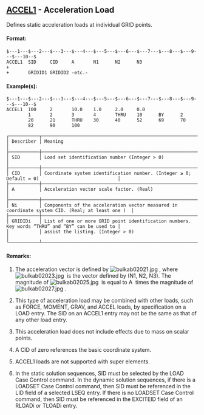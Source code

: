 ## [ACCEL1](https://nexus.hexagon.com/documentationcenter/bundle/MSC_Nastran_2022.4/page/Nastran_Combined_Book/qrg/bulkab/TOC.ACCEL1.xhtml) - Acceleration Load

Defines static acceleration loads at individual GRID points.

#### Format:

```nastran
$---1---$---2---$---3---$---4---$---5---$---6---$---7---$---8---$---9---$---10--$
ACCEL1  SID     CID     A       N1      N2      N3                      +       
+       GRIDID1 GRIDID2 -etc.-                                                  
```
#### Example(s):

```nastran
$---1---$---2---$---3---$---4---$---5---$---6---$---7---$---8---$---9---$---10--$
ACCEL1  100     2       10.0    1.0     2.0     0.0                             
        1       2       3       4       THRU    10      BY      2               
        20      21      THRU    30      40      52      69      70              
        82      90      100                                                     
```
```text
┌───────────┬─────────────────────────────────────────────────────────────────────────────────────────────────┐
│ Describer │ Meaning                                                                                         │
├───────────┼─────────────────────────────────────────────────────────────────────────────────────────────────┤
│ SID       │ Load set identification number (Integer > 0)                                                    │
├───────────┼─────────────────────────────────────────────────────────────────────────────────────────────────┤
│ CID       │ Coordinate system identification number. (Integer ≥ 0; Default = 0)                             │
├───────────┼─────────────────────────────────────────────────────────────────────────────────────────────────┤
│ A         │ Acceleration vector scale factor. (Real)                                                        │
├───────────┼─────────────────────────────────────────────────────────────────────────────────────────────────┤
│ Ni        │ Components of the acceleration vector measured in coordinate system CID. (Real; at least one )  │
├───────────┼─────────────────────────────────────────────────────────────────────────────────────────────────┤
│ GRIDIDi   │ List of one or more GRID point identification numbers. Key words “THRU” and “BY” can be used to │
│           │ assist the listing. (Integer > 0)                                                               │
└───────────┴─────────────────────────────────────────────────────────────────────────────────────────────────┘
```
#### Remarks:

1. The acceleration vector is defined by  ![bulkab02021.jpg](https://help-be.hexagonmi.com/bundle/MSC_Nastran_2022.4/page/Nastran_Combined_Book/qrg/bulkab/../../../assets/bulkab02021.jpg?_LANG=enus) , where  ![bulkab02023.jpg](https://help-be.hexagonmi.com/bundle/MSC_Nastran_2022.4/page/Nastran_Combined_Book/qrg/bulkab/../../../assets/bulkab02023.jpg?_LANG=enus)  is the vector defined by (N1, N2, N3). The magnitude of  ![bulkab02025.jpg](https://help-be.hexagonmi.com/bundle/MSC_Nastran_2022.4/page/Nastran_Combined_Book/qrg/bulkab/../../../assets/bulkab02025.jpg?_LANG=enus)  is equal to  A  times the magnitude of  ![bulkab02027.jpg](https://help-be.hexagonmi.com/bundle/MSC_Nastran_2022.4/page/Nastran_Combined_Book/qrg/bulkab/../../../assets/bulkab02027.jpg?_LANG=enus) .

2. This type of acceleration load may be combined with other loads, such as FORCE, MOMENT, GRAV, and ACCEL loads, by specification on a LOAD entry. The SID on an ACCEL1 entry may not be the same as that of any other load entry.

3. This acceleration load does not include effects due to mass on scalar points.

4. A CID of zero references the basic coordinate system.

5. ACCEL1 loads are not supported with super elements.

6. In the static solution sequences, SID must be selected by the LOAD Case Control command. In the dynamic solution sequences, if there is a LOADSET Case Control command, then SID must be referenced in the LID field of a selected LSEQ entry. If there is no LOADSET Case Control command, then SID must be referenced in the EXCITEID field of an RLOADi or TLOADi entry.

